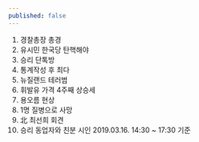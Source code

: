 ```yaml
---
published: false
---
```

1.  경찰총장 총경
2.  유시민 한국당 탄핵해야
3.  승리 단톡방
4.  통계작성 후 최다
5.  뉴질랜드 테러범
6.  휘발유 가격 4주째 상승세
7.  용오름 현상
8.  1명 질병으로 사망
9.  北 최선희 회견
10. 승리 동업자와 친분 시인
2019.03.16. 14:30 ~ 17:30 기준